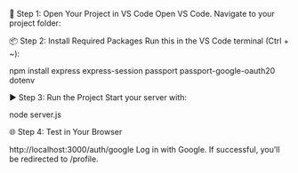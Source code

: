 🚀 Step 1: Open Your Project in VS Code
Open VS Code.
Navigate to your project folder:


📦 Step 2: Install Required Packages
Run this in the VS Code terminal (Ctrl + ~):

npm install express express-session passport passport-google-oauth20 dotenv


▶️ Step 3: Run the Project
Start your server with:

node server.js


🌐 Step 4: Test in Your Browser

http://localhost:3000/auth/google
Log in with Google.
If successful, you’ll be redirected to /profile.
